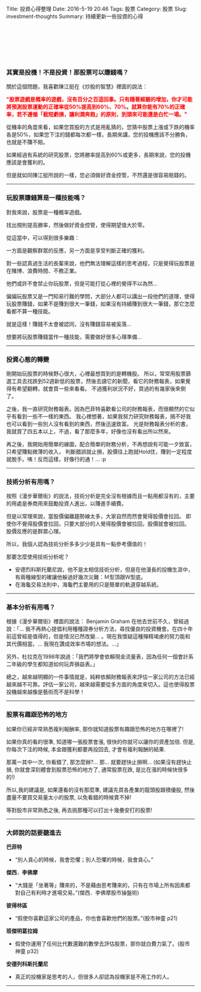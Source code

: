 Title: 投資心得整理
Date: 2016-5-19 20:46
Tags: 股票
Category: 股票
Slug: investment-thoughts
Summary: 持續更新一些投資的心得

<script async src="//pagead2.googlesyndication.com/pagead/js/adsbygoogle.js"></script>
<!-- pelican github -->
<ins class="adsbygoogle"
     style="display:inline-block;width:728px;height:90px"
     data-ad-client="ca-pub-3914607163427066"
     data-ad-slot="4932383565"></ins>
<script>
(adsbygoogle = window.adsbygoogle || []).push({});
</script>

### 其實是投機！不是投資！那股票可以賺錢嗎？

關於這個問題，我喜歡陳江挺在《炒股的智慧》裡面的說法：

<font color="red"><b>"股票遊戲是概率的遊戲，沒有百分之百這回事。只有隨著經驗的增加，你才可能將預測股票運動的正確率從50%提高到60%、70%。就算你能有70%的正確率，若不遵循「截短虧損，讓利潤奔跑」的原則，到頭來可能還是白忙一場。" </b></font>

從機率的角度來看，如果您買股的方式是用亂猜的，您猜中股票上漲或下跌的機率各是50%，如果您下注的錢都每次都一樣，長期來講，您的投機應該不分勝負，也就是不賺不賠。

如果經過有系統的研究股票，您將勝率提高到60%或更多，長期來說，您的投機應該是會獲利的。

但是就如同陳江挺所說的一樣，您必須做好資金控管，不然還是很容易賠錢的。

---

### 玩股票賺錢算是一種技能嗎？

對我來說，股票是一種概率遊戲。

找出規則提高勝率，然後做好資金控管，使得期望值大於零。

從這當中，可以得到很多樂趣：

一方面是觀察群眾的反應，另一方面是享受判斷正確的獲利。

對一些認真過生活的長輩來說，他們無法理解這樣的思考過程，只是覺得玩股票是在賭博、浪費時間、不務正業。

他們或許不會禁止你玩股票，但是可能打從心裡的覺得不以為然…

偏偏玩股票又是一門知易行難的學問，大部分人都可以講出一段他們的道理，使得玩股票賺錢，如果不是賺到很大一筆錢，如果沒有持續賺到很大一筆錢，那它怎麼看都不算一種技能。

就是這樣！賺錢不太會被認同，沒有賺錢容易被奚落…

想要將玩股票賺錢當作一種技能，需要做好很多心理準備…

---

### 投資心態的轉變

剛開始玩股票的時候野心很大，心裡最想買到的是轉機股。
所以，常常用股票篩選工具去找跌到52週新低的股票，然後去讀它的新聞，看它的財務報表，如果覺得有希望翻轉，就會買一些來看看。
不過獲利狀況不好，買過的有幾家後來倒了。

之後，我一直研究財務報表。因為巴菲特喜歡看公司的財務報表，而很顯然的它似乎有看到一些不一樣的東西。
我心裡想著，如果我努力研究財務報表，搞不好我也可以看到一些別人沒有看到的東西，然後迅速致富。
光是財務報表分析的書，我就買了四五本以上，不過，看了那麼多年，好像也沒有看出所以然來。

再之後，我開始用簡單的線圖，配合簡單的財務分析，不再想說有可能一夕致富，只希望賺點微薄的收入，
判斷錯誤就止損，股價往上跑就Hold住，賺到一定程度就脫手。咦！反而這樣，好像行的通！… :p

---

### 技術分析有用嗎？

按照《漫步華爾街》的說法，技術分析是完全沒有根據而且一點用都沒有的，主要的用處是券商用來鼓勵投資人進出，以賺進手續費。

但是以常理來說，當股價偏離趨勢線太多，大家自然而然會覺得股價會拉回。
即使你不覺得股價會拉回，只要大部分的人覺得股價會被拉回，股價就會被拉回。
股價反應的是群眾心理。

所以，我個人認為技術分析多多少少是具有一點參考價值的！

那要怎麼使用技術分析呢？

* 安德烈科斯托蘭尼說，他不是太相信技術分析，但是在他漫長的投機生涯中，有兩種線型的確讓他躲過好幾次災難：Ｍ型頂跟Ｗ型底。
* 在海龜交易法則中，海龜們主要用的只是簡單的軌道穿越系統。

---

### 基本分析有用嗎？

根據《漫步華爾街》裡面的說法：
Benjamin Graham 在他去世前不久，曾經過說：「… 我不再熱心提倡利用種種證券分析方法，尋找優良的投資機會。在四十年前這曾經是值得的，但是情況已然改變… 。現在我懷疑這種殫精竭慮的努力能和其代價相當。… 我現在讚成效率市場的想法。…」

另外，杜拉克在1998年說過：「我們將學會依賴現金流量表，因為任何一個會計系二年級的學生都知道如何玩弄損益表。」

總之，越來越明顯的一件事情就是，純粹依賴財務報表來評估一家公司的方法已經越來越不可靠。評估一家公司，越來越需要從多方面的角度來切入。這也使得股票投機越來越像是藝術而不是科學！

---

### 股票有趣跟恐怖的地方

如果你已經非常熟悉複利報酬率, 那你就知道股票有趣跟恐怖的地方在哪裡了!

如果你真的看的很準, 知道哪一張股票會漲, 很快的你就可以讓你的資產加倍.
但是, 你每次下注的時候, 本金跟獲利都要再投回去, 才會有複利報酬的結果.

那萬一其中一次, 你看錯了, 那怎麼辦?…
那… 就要趕快止損啊… (如果沒有趕快止損, 你就會深刻體會到股票恐怖的地方了, 通常股票在跌, 是比在漲的時候快很多的!)

所以,我的建議是, 如果還看的沒有那麼準, 建議先買各產業的龍頭股跟積優股,
然後盡量不要買交易量太小的股票, 以免看錯的時候賣不掉!

等對股市非常熟悉之後, 再去挑那種可以打出十幾壘安打的股票!

---

### 大師說的話要聽進去

<b>巴菲特</b>

* “別人貪心的時候，我會恐懼；別人恐懼的時候，我會貪心。”

<b>傑西．李佛摩</b>

* “大錢是「坐著等」賺來的，不是藉由思考賺來的，只有在市場上所有因素都對自己有利時才進場交易。”(傑西．李佛摩股市操盤術)

<b>彼得林區</b>

* “假使你喜歡這家公司的產品，你也會喜歡他們的股票。”(股市神童 p21)

<b>班傑明葛拉姆</b>

* 假使你運用了任何比代數還難的數學去評估股票，那你就白費力氣了。(股市神童 p32)

<b>安德列科斯托蘭尼</b>

* 真正的投機家是思考的人，但很多人卻認為投機家是不用工作的人。

---

